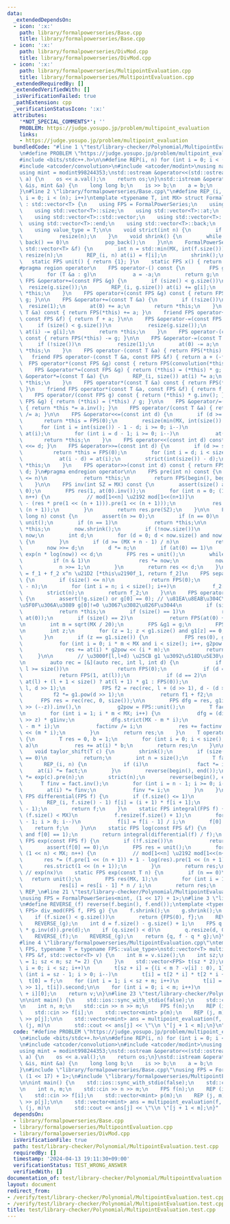 ```yaml
---
data:
  _extendedDependsOn:
  - icon: ':x:'
    path: library/formalpowerseries/Base.cpp
    title: library/formalpowerseries/Base.cpp
  - icon: ':x:'
    path: library/formalpowerseries/DivMod.cpp
    title: library/formalpowerseries/DivMod.cpp
  - icon: ':x:'
    path: library/formalpowerseries/MultipointEvaluation.cpp
    title: library/formalpowerseries/MultipointEvaluation.cpp
  _extendedRequiredBy: []
  _extendedVerifiedWith: []
  _isVerificationFailed: true
  _pathExtension: cpp
  _verificationStatusIcon: ':x:'
  attributes:
    '*NOT_SPECIAL_COMMENTS*': ''
    PROBLEM: https://judge.yosupo.jp/problem/multipoint_evaluation
    links:
    - https://judge.yosupo.jp/problem/multipoint_evaluation
  bundledCode: "#line 1 \"test/library-checker/Polynomial/MultipointEvaluation.test.cpp\"\
    \n#define PROBLEM \"https://judge.yosupo.jp/problem/multipoint_evaluation\"\n\
    #include <bits/stdc++.h>\n\n#define REP(i, n) for (int i = 0; i < (n); i++)\n\n\
    #include <atcoder/convolution>\n#include <atcoder/modint>\nusing namespace atcoder;\n\
    using mint = modint998244353;\nstd::ostream &operator<<(std::ostream &os, mint\
    \ a) {\n    os << a.val();\n    return os;\n}\nstd::istream &operator>>(std::istream\
    \ &is, mint &a) {\n    long long b;\n    is >> b;\n    a = b;\n    return is;\n\
    }\n#line 2 \"library/formalpowerseries/Base.cpp\"\n#define REP_(i, n) for (int\
    \ i = 0; i < (n); i++)\ntemplate <typename T, int MX> struct FormalPowerSeries\
    \ : std::vector<T> {\n    using FPS = FormalPowerSeries;\n    using std::vector<T>::resize;\n\
    \    using std::vector<T>::size;\n    using std::vector<T>::at;\n    using std::vector<T>::assign;\n\
    \    using std::vector<T>::std::vector;\n    using std::vector<T>::begin;\n  \
    \  using std::vector<T>::end;\n    using std::vector<T>::back;\n    using std::vector<T>::pop_back;\n\
    \    using value_type = T;\n\n    void strict(int n) {\n        if (size() > n)\n\
    \            resize(n);\n    }\n    void shrink() {\n        while (size() and\
    \ back() == 0)\n            pop_back();\n    }\n\n    FormalPowerSeries(const\
    \ std::vector<T> &f) {\n        int n = std::min(MX, int(f.size()));\n       \
    \ resize(n);\n        REP_(i, n) at(i) = f[i];\n        shrink();\n    }\n\n \
    \   static FPS unit() { return {1}; }\n    static FPS x() { return {0, 1}; }\n\
    #pragma region operator\n    FPS operator-() const {\n        FPS g = *this;\n\
    \        for (T &a : g)\n            a = -a;\n        return g;\n    }\n\n   \
    \ FPS &operator+=(const FPS &g) {\n        if (size() < g.size())\n          \
    \  resize(g.size());\n        REP_(i, g.size()) at(i) += g[i];\n        return\
    \ *this;\n    }\n    FPS operator+(const FPS &g) const { return FPS(*this) +=\
    \ g; }\n\n    FPS &operator+=(const T &a) {\n        if (!size())\n          \
    \  resize(1);\n        at(0) += a;\n        return *this;\n    }\n    FPS operator+(const\
    \ T &a) const { return FPS(*this) += a; }\n    friend FPS operator+(const T &a,\
    \ const FPS &f) { return f + a; }\n\n    FPS &operator-=(const FPS &g) {\n   \
    \     if (size() < g.size())\n            resize(g.size());\n        REP_(i, g.size())\
    \ at(i) -= g[i];\n        return *this;\n    }\n    FPS operator-(const FPS &g)\
    \ const { return FPS(*this) -= g; }\n\n    FPS &operator-=(const T &a) {\n   \
    \     if (!size())\n            resize(1);\n        at(0) -= a;\n        return\
    \ *this;\n    }\n    FPS operator-(const T &a) { return FPS(*this) -= a; }\n \
    \   friend FPS operator-(const T &a, const FPS &f) { return a + (-f); }\n\n  \
    \  FPS operator*(const FPS &g) const { return FPS(convolution(*this, g)); }\n\
    \    FPS &operator*=(const FPS &g) { return (*this) = (*this) * g; }\n\n    FPS\
    \ &operator*=(const T &a) {\n        REP_(i, size()) at(i) *= a;\n        return\
    \ *this;\n    }\n    FPS operator*(const T &a) const { return FPS(*this) *= a;\
    \ }\n    friend FPS operator*(const T &a, const FPS &f) { return f * a; }\n\n\
    \    FPS operator/(const FPS g) const { return (*this) * g.inv(); }\n    FPS &operator/=(const\
    \ FPS &g) { return (*this) = (*this) / g; }\n\n    FPS &operator/=(const T &a)\
    \ { return *this *= a.inv(); }\n    FPS operator/(const T &a) { return FPS(*this)\
    \ /= a; }\n\n    FPS &operator<<=(const int d) {\n        if (d >= MX)\n     \
    \       return *this = FPS(0);\n        resize(min(MX, int(size()) + d));\n  \
    \      for (int i = int(size()) - 1 - d; i >= 0; i--)\n            at(i + d) =\
    \ at(i);\n        for (int i = d - 1; i >= 0; i--)\n            at(i) = 0;\n \
    \       return *this;\n    }\n    FPS operator<<(const int d) const { return FPS(*this)\
    \ <<= d; }\n    FPS &operator>>=(const int d) {\n        if (d >= size())\n  \
    \          return *this = FPS(0);\n        for (int i = d; i < size(); i++)\n\
    \            at(i - d) = at(i);\n        strict(int(size()) - d);\n        return\
    \ *this;\n    }\n    FPS operator>>(const int d) const { return FPS(*this) >>=\
    \ d; }\n#pragma endregion operator\n\n    FPS pre(int n) const {\n        if (size()\
    \ <= n)\n            return *this;\n        return FPS(begin(), begin() + n);\n\
    \    }\n\n    FPS inv(int SZ = MX) const {\n        assert(size() and at(0) !=\
    \ 0);\n        FPS res(1, at(0).inv());\n        for (int n = 0; (1 << n) < SZ;\
    \ n++) {\n            // mod[1<<n] \u2192 mod[1<<(n+1)]\n            res *= (2\
    \ - (res * pre(1 << (n + 1))).pre(1 << (n + 1)));\n            res.strict(1 <<\
    \ (n + 1));\n        }\n        return res.pre(SZ);\n    }\n\n    FPS pow(long\
    \ long n) const {\n        assert(n >= 0);\n        if (n == 0)\n            return\
    \ unit();\n        if (n == 1)\n            return *this;\n\n        FPS now =\
    \ *this;\n        now.shrink();\n        if (!now.size())\n            return\
    \ now;\n        int d;\n        for (d = 0; d < now.size() and now[d] == 0; d++)\
    \ {\n        }\n        if (d >= (MX + n - 1) / n)\n            return FPS(0);\n\
    \        now >>= d;\n        d *= n;\n        if (at(0) == 1)\n            return\
    \ exp(n * log(now)) << d;\n        FPS res = unit();\n        while (n) {\n  \
    \          if (n & 1)\n                res *= now;\n            now *= now;\n\
    \            n >>= 1;\n        }\n        return res << d;\n    }\n\n    // *this\
    \ = f_1 + f_2 x^n \u21D2 [*this\u2190f_1, return f_2]\n    FPS separate(int n)\
    \ {\n        if (size() <= n)\n            return FPS(0);\n        FPS f_2(size()\
    \ - n);\n        for (int i = n; i < size(); i++)\n            f_2[i - n] = at(i);\n\
    \        strict(n);\n        return f_2;\n    }\n\n    FPS operator()(FPS g) const\
    \ {\n        assert(!g.size() or g[0] == 0); // \u81EA\u8EAB\u304C\u591A\u9805\
    \u5F0F\u306A\u3089 g[0]!=0 \u3067\u3082\u826F\u3044\n        if (size() == 0)\n\
    \            return *this;\n        if (size() == 1)\n            return FPS(1,\
    \ at(0));\n        if (size() == 2)\n            return FPS(at(0) + at(1) * g);\n\
    \n        int m = sqrt(MX / 20);\n        FPS &g1 = g;\n        FPS g2 = g1.separate(m);\n\
    \n        int z;\n        for (z = 1; z < g1.size() and g1[z] == 0; z++) {\n \
    \       }\n        if (z == g1.size()) {\n            FPS res(0), g2pow = FPS::unit();\n\
    \            for (int i = 0; i * m < MX and i < size(); i++, g2pow *= g2)\n  \
    \              res += at(i) * g2pow << (i * m);\n            return res;\n   \
    \     }\n\n        // \u3000f[l,l+d) \u25CB g1 \u3092\u518D\u5E30\u3067\u8A08\u7B97\
    \n        auto rec = [&](auto rec, int l, int d) {\n            if (d == 0 or\
    \ l >= size())\n                return FPS(0);\n            if (d == 1)\n    \
    \            return FPS(1, at(l));\n            if (d == 2)\n                return\
    \ at(l) + (l + 1 < size() ? at(l + 1) * g1 : FPS(0));\n            FPS f1 = rec(rec,\
    \ l, d >> 1);\n            FPS f2 = rec(rec, l + (d >> 1), d - (d >> 1));\n  \
    \          f2 *= g1.pow(d >> 1);\n            return f1 + f2;\n        };\n  \
    \      FPS res = rec(rec, 0, size());\n\n        FPS dfg = res, g1inv = (differential(g)\
    \ >> (--z)).inv(),\n            g2pow = FPS::unit();\n        T factinv = 1;\n\
    \n        for (int i = 1; i * m < MX; i++) {\n            dfg = (differential(dfg)\
    \ >> z) * g1inv;\n            dfg.strict(MX - m * i);\n            (g2pow *= g2).strict(MX\
    \ - m * i);\n            factinv /= i;\n            res += factinv * (dfg * g2pow)\
    \ << (m * i);\n        }\n        return res;\n    }\n    T operator()(T a) const\
    \ {\n        T res = 0, b = 1;\n        for (int i = 0; i < size(); i++, b *=\
    \ a)\n            res += at(i) * b;\n        return res;\n    }\n\n    // f(x+c)\n\
    \    void taylor_shift(T c) {\n        shrink();\n        if (size() <= 1 or c\
    \ == 0)\n            return;\n        int n = size();\n        T fact = 1;\n \
    \       REP_(i, n) {\n            if (i)\n                fact *= i;\n       \
    \     at(i) *= fact;\n        }\n        reverse(begin(), end());\n        *this\
    \ *= exp(c).pre(n);\n        strict(n);\n        reverse(begin(), end());\n  \
    \      T finv = fact.inv();\n        for (int i = n - 1; i >= 0; i--) {\n    \
    \        at(i) *= finv;\n            finv *= i;\n        }\n    }\n\n    static\
    \ FPS differential(FPS f) {\n        if (f.size() <= 1)\n            return FPS(0);\n\
    \        REP_(i, f.size() - 1) f[i] = (i + 1) * f[i + 1];\n        f.resize(f.size()\
    \ - 1);\n        return f;\n    }\n    static FPS integral(FPS f) {\n        if\
    \ (f.size() < MX)\n            f.resize(f.size() + 1);\n        for (int i = f.size()\
    \ - 1; i > 0; i--)\n            f[i] = f[i - 1] / i;\n        f[0] = 0;\n    \
    \    return f;\n    }\n\n    static FPS log(const FPS &f) {\n        assert(f.size()\
    \ and f[0] == 1);\n        return integral(differential(f) / f);\n    }\n    static\
    \ FPS exp(const FPS f) {\n        if (!f.size())\n            return unit();\n\
    \        assert(f[0] == 0);\n        FPS res = unit();\n        for (int n = 0;\
    \ (1 << n) < MX; n++) {\n            // mod[1<<n] \u2192 mod[1<<(n+1)]\n     \
    \       res *= (f.pre(1 << (n + 1)) + 1 - log(res).pre(1 << (n + 1)));\n     \
    \       res.strict(1 << (n + 1));\n        }\n        return res;\n    }\n   \
    \ // exp(nx)\n    static FPS exp(const T n) {\n        if (n == 0)\n         \
    \   return unit();\n        FPS res(MX, 1);\n        for (int i = 1; i < MX; i++)\n\
    \            res[i] = res[i - 1] * n / i;\n        return res;\n    }\n};\n#undef\
    \ REP_\n#line 21 \"test/library-checker/Polynomial/MultipointEvaluation.test.cpp\"\
    \nusing FPS = FormalPowerSeries<mint, (1 << 17) + 1>;\n#line 3 \"library/formalpowerseries/DivMod.cpp\"\
    \n#define REVERSE_(f) reverse(f.begin(), f.end());\ntemplate <typename FPS> std::pair<FPS,\
    \ FPS> div_mod(FPS f, FPS g) {\n    f.shrink();\n    g.shrink();\n    assert(g.size());\n\
    \    if (f.size() < g.size())\n        return {FPS(0), f};\n    REVERSE_(f);\n\
    \    REVERSE_(g);\n    int d = f.size() - g.size() + 1;\n    FPS q = (f.pre(d)\
    \ * g.inv(d)).pre(d);\n    if (q.size() < d)\n        q.resize(d, 0);\n    REVERSE_(q);\n\
    \    REVERSE_(f);\n    REVERSE_(g);\n    return {q, f - q * g};\n}\n#undef REVERSE_\n\
    #line 4 \"library/formalpowerseries/MultipointEvaluation.cpp\"\ntemplate <typename\
    \ FPS, typename T = typename FPS::value_type>\nstd::vector<T> multipoint_evaluation(const\
    \ FPS &f, std::vector<T> v) {\n    int m = v.size();\n    int sz;\n    for (sz\
    \ = 1; sz < m; sz *= 2) {\n    }\n    std::vector<FPS> t(sz * 2);\n    for (int\
    \ i = 0; i < sz; i++)\n        t[sz + i] = {(i < m ? -v[i] : 0), 1};\n    for\
    \ (int i = sz - 1; i > 0; i--)\n        t[i] = t[2 * i] * t[2 * i + 1];\n\n  \
    \  t[0] = f;\n    for (int i = 1; i < sz + m; i++)\n        t[i] = div_mod(t[i\
    \ >> 1], t[i]).second;\n\n    for (int i = 0; i < m; i++)\n        v[i] = t[sz\
    \ + i][0];\n    return v;\n}\n#line 23 \"test/library-checker/Polynomial/MultipointEvaluation.test.cpp\"\
    \n\nint main() {\n    std::ios::sync_with_stdio(false);\n    std::cin.tie(nullptr);\n\
    \n    int n, m;\n    std::cin >> n >> m;\n    FPS f(n);\n    REP (i, n)\n    \
    \    std::cin >> f[i];\n    std::vector<mint> p(m);\n    REP (j, m)\n        std::cin\
    \ >> p[j];\n\n    std::vector<mint> ans = multipoint_evaluation(f, p);\n    REP\
    \ (j, m)\n        std::cout << ans[j] << \"\\n \"[j + 1 < m];\n}\n"
  code: "#define PROBLEM \"https://judge.yosupo.jp/problem/multipoint_evaluation\"\
    \n#include <bits/stdc++.h>\n\n#define REP(i, n) for (int i = 0; i < (n); i++)\n\
    \n#include <atcoder/convolution>\n#include <atcoder/modint>\nusing namespace atcoder;\n\
    using mint = modint998244353;\nstd::ostream &operator<<(std::ostream &os, mint\
    \ a) {\n    os << a.val();\n    return os;\n}\nstd::istream &operator>>(std::istream\
    \ &is, mint &a) {\n    long long b;\n    is >> b;\n    a = b;\n    return is;\n\
    }\n#include \"library/formalpowerseries/Base.cpp\"\nusing FPS = FormalPowerSeries<mint,\
    \ (1 << 17) + 1>;\n#include \"library/formalpowerseries/MultipointEvaluation.cpp\"\
    \n\nint main() {\n    std::ios::sync_with_stdio(false);\n    std::cin.tie(nullptr);\n\
    \n    int n, m;\n    std::cin >> n >> m;\n    FPS f(n);\n    REP (i, n)\n    \
    \    std::cin >> f[i];\n    std::vector<mint> p(m);\n    REP (j, m)\n        std::cin\
    \ >> p[j];\n\n    std::vector<mint> ans = multipoint_evaluation(f, p);\n    REP\
    \ (j, m)\n        std::cout << ans[j] << \"\\n \"[j + 1 < m];\n}"
  dependsOn:
  - library/formalpowerseries/Base.cpp
  - library/formalpowerseries/MultipointEvaluation.cpp
  - library/formalpowerseries/DivMod.cpp
  isVerificationFile: true
  path: test/library-checker/Polynomial/MultipointEvaluation.test.cpp
  requiredBy: []
  timestamp: '2024-04-13 19:11:30+09:00'
  verificationStatus: TEST_WRONG_ANSWER
  verifiedWith: []
documentation_of: test/library-checker/Polynomial/MultipointEvaluation.test.cpp
layout: document
redirect_from:
- /verify/test/library-checker/Polynomial/MultipointEvaluation.test.cpp
- /verify/test/library-checker/Polynomial/MultipointEvaluation.test.cpp.html
title: test/library-checker/Polynomial/MultipointEvaluation.test.cpp
---
```

